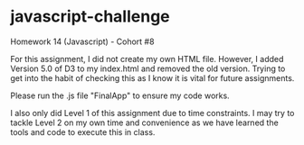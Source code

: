 # javascript-challenge
Homework 14 (Javascript) - Cohort #8

For this assignment, I did not create my own HTML file. However, I added Version 5.0 of D3 to my index.html and removed the old version. Trying to get into the habit of checking this as I know it is vital for future assignments. 

Please run the .js file "FinalApp" to ensure my code works. 

I also only did Level 1 of this assignment due to time constraints. I may try to tackle Level 2 on my own time and convenience as we have learned the tools and code to execute this in class. 
